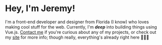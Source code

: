 # Hey, I'm Jeremy!

I'm a front-end developer and designer from Florida (I know) who loves making cool stuff for the web. Currently, I'm ***deep*** into building things using Vue.js. [Contact me](mailto:bubbowrap@gmail.com) if you're curious about any of my projects, or check out my [site](https://jeremysamuel.dev) for more info; though really, everything's already right here 🤷🏾‍♂️
